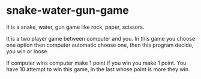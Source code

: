 # snake-water-gun-game

It is a snake, water, gun game like rock, paper, scissors.

It is a two player game between computer and you. In this game you choose one option then computer automatic choose one, then this program decide, you win or loose.

If computer wins computer make 1 point if you win you make 1 point. You have 10 attempt to win this game, in the last whose point is more they win.
